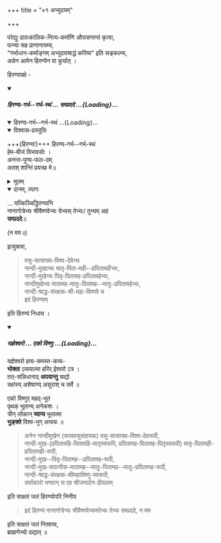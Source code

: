 +++
title = "०१ अभ्युदयम्"

+++

परेद्युः प्रातःकालिक-नित्य-कर्माणि औपासनान्तं कृत्वा,  
पत्न्या सह प्राणानायम्य,  
"गर्भाधान-कर्माङ्गम् अभ्युदयश्राद्धं करिष्य" इति सङ्कल्प्य,  
अन्नेन आमेन हिरण्येन वा कुर्यात् । 

हिरण्यपक्षे - 

<div class="js_include" includetitle="false" newlevelforh1="5" unfilled url="/vedAH_yajuH/taittirIyam/sUtram/ApastambaH/gRhyam/paddhatiH/shrIvaiShNavaH/mantrAdi/hiraNya-garbha-garbhasthaM_sampradade/">
<details open><summary><h5>हिरण्य-गर्भ--गर्भ-स्थं … सम्प्रददे ...{Loading}...</h5></summary>
<div class="js_include" includetitle="false" newlevelforh1="5" unfilled="" url="/purANam/agni-purANam/sarva-prastutiH/167_ayutalaxakoTihomAH/hiraNya-garbha-garbhastham.md">
<details open><summary><h10>हिरण्य-गर्भ--गर्भ-स्थं ...{Loading}...</h10></summary>
<details open><summary>विश्वास-प्रस्तुतिः</summary>

+++(हिरण्य!)+++ हिरण्य-गर्भ--गर्भ-स्थं  
हेम-बीजं विभावसोः ।  
अनन्त-पुण्य-फल-दम्  
अतश् शान्तिं प्रयच्छ मे॥
</details>

<details><summary>मूलम्</summary>

हिरण्यगर्भगर्भस्थं  
हेमबीजं विभावसोः ।  
अनन्तपुण्यफलदम्  
अदश्शान्तिं प्रयच्छ मे॥
_________
हिरण्यगर्भगर्भस्थं  
हेमबीजं विभावसोः ।  
अनन्तपुण्यफलदम्  
अतश्शान्तिं प्रयच्छ मे॥
</details>
</details>
</div>
<details open><summary>दानम्, त्यागः</summary>

… यत्किञ्चिद्धिरण्यानि  
नानागोत्रेभ्यः श्रीवैष्णवेभ्यः येभ्यस् तेभ्यः/ तुभ्यम् अहं  
**सम्प्रददे**॥  

(न मम॥)
</details>
</details>
</div>  

इत्युक्त्वा,  

> वसु-सत्याख्य-विश्व-देवेभ्यः  
> नान्दी-मुखाभ्यः मातृ-पिता-मही--प्रपितामहीभ्यः,  
> नान्दी-मुखेभ्यः पितृ-पितामह-प्रपितामहेभ्यः,  
> नान्दीमुखेभ्यः मातामह-मातुः-पितामह--मातुः-प्रपितामहेभ्यः,  
> नान्दी-श्राद्ध-संरक्षक-श्री-महा-विष्णवे च  
> इदं हिरण्यम् 

इति हिरण्यं निधाय । 

<div class="js_include" includetitle="false" newlevelforh1="5" unfilled url="/vedAH_yajuH/taittirIyam/sUtram/ApastambaH/gRhyam/paddhatiH/shrIvaiShNavaH/mantrAdi/yaJNeshvaraH__eko_viShNuH/">
<details open><summary><h5>यज्ञेश्वरो … एको विष्णुः ...{Loading}...</h5></summary>

यज्ञेश्वरो हव्य-समस्त-कव्य-  
**भोक्ता** ऽव्ययात्मा हरिर् ईश्वरो ऽत्र ।  
तत्-सन्निधानाद् **अपयान्तु** सद्यो  
रक्षांस्य् अशेषाण्य् असुराश् च सर्वे ॥

एको विष्णुर् महद्-भूतं  
पृथक् भूतान्य् अनेकशः ।  
त्रीन् लोकान् **व्याप्य** भूतात्मा  
**भुङ्क्ते** विश्व-भुग् अव्ययः ॥ 
</details>
</div>  

> अनेन नान्दीमुखेन (सत्यवसुसंज्ञयक) वसु-सत्याख्य-विश्व-देवरूपी,  
> नान्दी-मुख-(प्रपितामहि-पितामहि-मातृस्वरूपि, प्रपितामह-पितामह-पितृस्वरूपी) मातृ-पितामही-प्रपितामही-रूपी,  
> नान्दी-मुख--पितृ-पितामह--प्रपितामह-रूपी,  
> नान्दी-मुख-सपत्नीक-मातामह--मातुः-पितामह--मातुः-प्रपितामह-रूपी,  
> नान्दी-श्राद्ध-संरक्षक-श्रीमहाविष्णु-स्वरूपी,  
> सर्वाकारो भगवान् स एव श्रीजनार्दनः प्रीयताम् 

इति साक्षतं जलं हिरण्योपरि निनीय  

> इदं हिरण्यं नानागोत्रेभ्यः श्रीवैष्णवेभ्यस्तेभ्यः तेभ्यः सम्प्रददे, न मम 

इति साक्षतं जलं निस्राव्य,  
ब्राह्मणेभ्यो दद्यात् ॥

